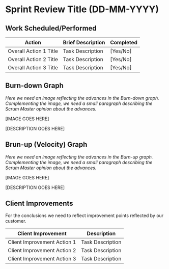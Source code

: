 # Sprint Review Title (DD-MM-YYYY)

## Work Scheduled/Performed

| Action  | Brief Description  | Completed  
|---|---|---|
| Overall Action 1 Title  | Task Description  |   [Yes/No] |
| Overall Action 2 Title |  Task Description |  [Yes/No] |
| Overall Action 3 Title |  Task Description |  [Yes/No] |

## Burn-down Graph

*Here we need an image reflecting the advances in the Burn-down graph. Complementing the image, we need a small paragraph describing the Scrum Master opinion about the advances.*

[IMAGE GOES HERE]

[DESCRIPTION GOES HERE]


## Brun-up (Velocity) Graph
*Here we need an image reflecting the advances in the Burn-up graph. Complementing the image, we need a small paragraph describing the Scrum Master opinion about the advances.*

[IMAGE GOES HERE]

[DESCRIPTION GOES HERE]

## Client Improvements 

For the conclusions we need to reflect improvement points reflected by our customer. 

| Client Improvement  | Description |  
|---|---|
| Client Improvement Action 1 | Task Description  |  
| Client Improvement Action 2  |  Task Description | 
| Client Improvement Action 3  |  Task Description | 